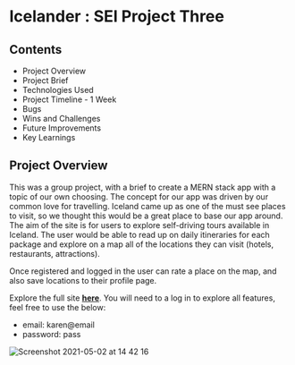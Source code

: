 # Icelander : SEI Project Three

## Contents

- Project Overview
- Project Brief
- Technologies Used
- Project Timeline - 1 Week
- Bugs
- Wins and Challenges
- Future Improvements
- Key Learnings

## Project Overview
This was a group project, with a brief to create a MERN stack app with a topic of our own choosing.
The concept for our app was driven by our common love for travelling. Iceland came up as one of the must see places to visit, so we thought this would be a great place to base our app around. The aim of the site is for users to explore self-driving tours available in Iceland. The user would be able to read up on daily itineraries for each package and explore on a map all of the locations they can visit (hotels, restaurants, attractions).

Once registered and logged in the user can rate a place on the map, and also save locations to their profile page.

Explore the full site **[here](https://icelander.netlify.app)**. You will need to a log in to explore all features, feel free to use the below:

- email: karen@email
- password: pass

![Screenshot 2021-05-02 at 14 42 16](https://user-images.githubusercontent.com/77445688/116815390-413cb700-ab55-11eb-8c20-7cd8299fad6b.png)


